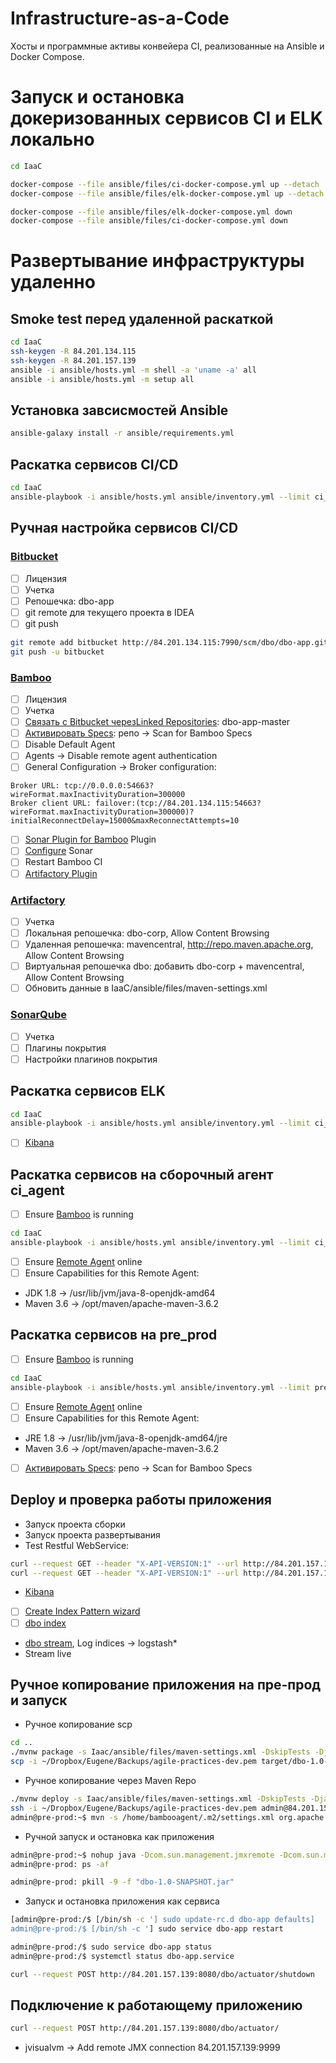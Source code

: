 # Infrastructure-as-a-Сode
Хосты и программные активы конвейера CI, реализованные на Ansible и Docker Compose.

# Запуск и остановка докеризованных сервисов CI и ELK локально
```bash
cd IaaC

docker-compose --file ansible/files/ci-docker-compose.yml up --detach
docker-compose --file ansible/files/elk-docker-compose.yml up --detach

docker-compose --file ansible/files/elk-docker-compose.yml down
docker-compose --file ansible/files/ci-docker-compose.yml down
```

# Развертывание инфраструктуры удаленно
## Smoke test перед удаленной раскаткой 
```bash
cd IaaC
ssh-keygen -R 84.201.134.115
ssh-keygen -R 84.201.157.139
ansible -i ansible/hosts.yml -m shell -a 'uname -a' all
ansible -i ansible/hosts.yml -m setup all
```
## Установка завсисмостей Ansible
```bash
ansible-galaxy install -r ansible/requirements.yml
```

## Раскатка сервисов CI/CD
```bash
cd IaaC
ansible-playbook -i ansible/hosts.yml ansible/inventory.yml --limit ci_hosting --tags "ci" [--skip-tags "maven"] [--start-at-task='Shut down CI docker containers'] [--step] [-vvv] 
```

## Ручная настройка сервисов CI/CD
### [Bitbucket](http://84.201.134.115:7990)
- [ ] Лицензия
- [ ] Учетка
- [ ] Репошечка: dbo-app
- [ ] git remote для текущего проекта в IDEA
- [ ] git push
```bash
git remote add bitbucket http://84.201.134.115:7990/scm/dbo/dbo-app.git 
git push -u bitbucket 
```
### [Bamboo](http://84.201.134.115:8085)
- [ ] Лицензия
- [ ] Учетка
- [ ] [Связать с Bitbucket черезLinked Repositories](https://confluence.atlassian.com/bamboo/tutorial-bamboo-java-specs-stored-in-bitbucket-server-938641946.html): dbo-app-master
- [ ] [Активировать Specs](http://84.201.134.115:8085/admin/configureLinkedRepositories!doDefault.action): репо -> Scan for Bamboo Specs
- [ ] Disable Default Agent
- [ ] Agents -> Disable remote agent authentication
- [ ] General Configuration -> Broker configuration:
```
Broker URL: tcp://0.0.0.0:54663?wireFormat.maxInactivityDuration=300000
Broker client URL: failover:(tcp://84.201.134.115:54663?wireFormat.maxInactivityDuration=300000)?initialReconnectDelay=15000&maxReconnectAttempts=10
```
- [ ] [Sonar Plugin for Bamboo](http://84.201.134.115:8085/plugins/servlet/upm/marketplace/featured?source=side_nav_find_new_addons) Plugin
- [ ] [Configure](http://84.201.134.115:8085/admin/sonar4bamboo/viewSonarServerConfigs.action) Sonar
- [ ] Restart Bamboo CI
- [ ] [Artifactory Plugin](https://marketplace.atlassian.com/apps/27818/artifactory-for-bamboo?tab=installation)
### [Artifactory](http://84.201.134.115:8081)
- [ ] Учетка
- [ ] Локальная репошечка: dbo-corp, Allow Content Browsing
- [ ] Удаленная репошечка: mavencentral, http://repo.maven.apache.org, Allow Content Browsing
- [ ] Виртуальная репошечка dbo: добавить dbo-corp + mavencentral, Allow Content Browsing
- [ ] Обновить данные в IaaC/ansible/files/maven-settings.xml
### [SonarQube](http://84.201.134.115:9000)
- [ ] Учетка
- [ ] Плагины покрытия
- [ ] Настройки плагинов покрытия

## Раскатка сервисов ELK
```bash
cd IaaC
ansible-playbook -i ansible/hosts.yml ansible/inventory.yml --limit ci_hosting --tags "elk"
```
- [ ] [Kibana](http://84.201.134.115:5601/app/kibana#/management/elasticsearch/index_management/indices?_g=())

## Раскатка сервисов на сборочный агент ci_agent
- [ ] Ensure [Bamboo](http://84.201.134.115:8085) is running
```bash
cd IaaC
ansible-playbook -i ansible/hosts.yml ansible/inventory.yml --limit ci_agent
```
- [ ] Ensure [Remote Agent](http://84.201.134.115:8085/admin/agent/configureAgents!doDefault.action) online
- [ ] Ensure Capabilities for this Remote Agent:
- JDK 1.8 -> /usr/lib/jvm/java-8-openjdk-amd64
- Maven 3.6 -> /opt/maven/apache-maven-3.6.2

## Раскатка сервисов на pre_prod
- [ ] Ensure [Bamboo](http://84.201.134.115:8085) is running
```bash
cd IaaC
ansible-playbook -i ansible/hosts.yml ansible/inventory.yml --limit pre_prod
```
- [ ] Ensure [Remote Agent](http://84.201.134.115:8085/admin/agent/configureAgents!doDefault.action) online
- [ ] Ensure Capabilities for this Remote Agent:
- JRE 1.8 -> /usr/lib/jvm/java-8-openjdk-amd64/jre
- Maven 3.6 -> /opt/maven/apache-maven-3.6.2
- [ ] [Активировать Specs](http://84.201.134.115:8085/admin/configureLinkedRepositories!doDefault.action): репо -> Scan for Bamboo Specs

## Deploy и проверка работы приложения
- Запуск проекта сборки
- Запуск проекта развертывания
- Test Restful WebService: 
```bash
curl --request GET --header "X-API-VERSION:1" --url http://84.201.157.139:8080/dbo/api/client
curl --request GET --header "X-API-VERSION:1" --url http://84.201.157.139:8080/dbo/api/client/11
```
- [Kibana](http://84.201.134.115:5601/app/kibana#/management/elasticsearch/index_management/indices?_g=())
- [ ] [Create Index Pattern wizard](http://84.201.134.115:5601/app/kibana#/management/kibana/index_pattern?_g=())
- [ ] [dbo index](http://84.201.134.115:5601/app/kibana#/discover?_g=())
- [dbo stream](http://84.201.134.115:5601/app/infra#/logs/settings?_g=()), Log indices -> logstash*
- Stream live

## Ручное копирование приложения на пре-прод и запуск
- Ручное копирование scp
```bash
cd ..
./mvnw package -s Iaac/ansible/files/maven-settings.xml -DskipTests -Djava.awt.headless=true -DdependencyLocationsEnabled=false -Dlogback.configurationFile=logback.xml
scp -i ~/Dropbox/Eugene/Backups/agile-practices-dev.pem target/dbo-1.0-SNAPSHOT.jar admin@84.201.157.139:/dbo/
```

- Ручное копирование через Maven Repo
```bash
./mvnw deploy -s Iaac/ansible/files/maven-settings.xml -DskipTests -Djava.awt.headless=true -DdependencyLocationsEnabled=false -Dlogback.configurationFile=logback.xml
ssh -i ~/Dropbox/Eugene/Backups/agile-practices-dev.pem admin@84.201.157.139
admin@pre-prod:~$ mvn -s /home/bambooagent/.m2/settings.xml org.apache.maven.plugins:maven-dependency-plugin:2.4:get -Dtransitive=false -Dartifact=com.acme.banking:dbo:1.0-SNAPSHOT -Ddest=/dbo/dbo-1.0-SNAPSHOT.jar -DremoteRepositories=dbo-artifacts-server::::http://84.201.134.115:8081/artifactory/dbo 
```

- Ручной запуск и остановка как приложения
```bash
admin@pre-prod:~$ nohup java -Dcom.sun.management.jmxremote -Dcom.sun.management.jmxremote.port=9999 -Dcom.sun.management.jmxremote.authenticate=false -Dcom.sun.management.jmxremote.ssl=false -Djava.rmi.server.hostname=84.201.157.139 -jar /dbo/dbo-1.0-SNAPSHOT.jar &
admin@pre-prod: ps -af

admin@pre-prod: pkill -9 -f "dbo-1.0-SNAPSHOT.jar"
```

- Запуск и остановка приложения как сервиса
```bash
[admin@pre-prod:/$ [/bin/sh -c '] sudo update-rc.d dbo-app defaults]
admin@pre-prod:/$ [/bin/sh -c '] sudo service dbo-app restart

admin@pre-prod:/$ sudo service dbo-app status
admin@pre-prod:/$ systemctl status dbo-app.service

curl --request POST http://84.201.157.139:8080/dbo/actuator/shutdown
```

## Подключение к работающему приложению
```bash
curl --request POST http://84.201.157.139:8080/dbo/actuator/
```
- jvisualvm -> Add remote JMX connection 84.201.157.139:9999
